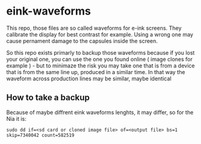 # eink-waveforms
This repo, those files are so called waveforms for e-ink screens. They calibrate the display for best contrast for example. Using a wrong one may cause pernament damage to the capsules inside the screen.

So this repo exists primarly to backup those waveforms because if you lost your original one, you can use the one you found online ( image clones for example ) - but to minimaze the risk you may take one that is from a device that is from the same line up, produced in a similar time. In that way the waveform across production lines may be similar, maybe identical

## How to take a backup
Because of maybe diffrent eink waveforms lenghts, it may differ, so for the Nia it is:
```
sudo dd if=<sd card or cloned image file> of=<output file> bs=1 skip=7340042 count=582519
```
